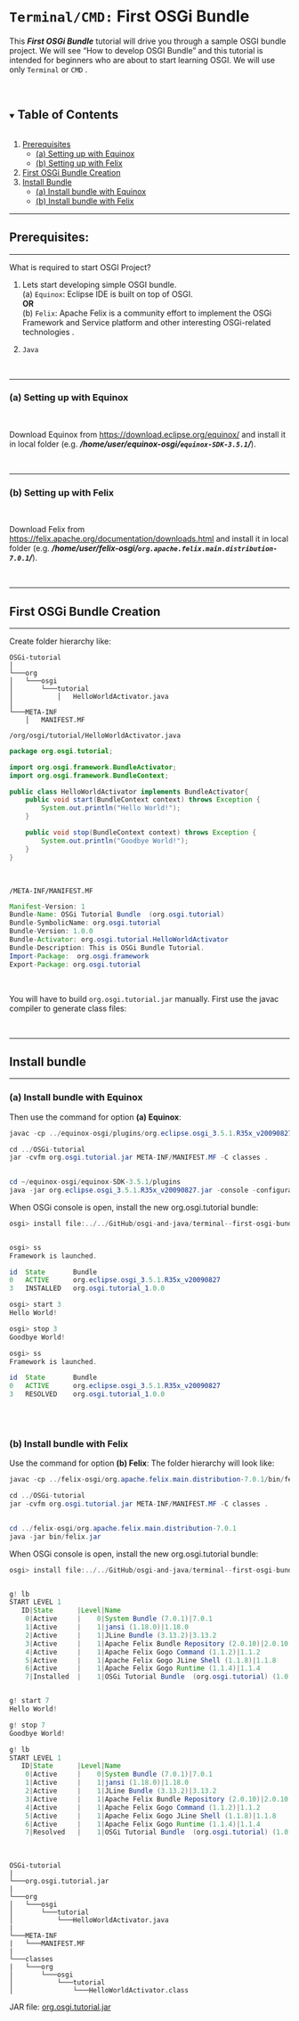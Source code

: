 # ```Terminal/CMD:``` First OSGi Bundle

This ***First OSGi Bundle*** tutorial will drive you through a sample OSGI bundle project. We will see “How to develop OSGI Bundle”  and  this tutorial is intended for beginners who are about to start learning OSGI. We will use only ```Terminal``` or ```CMD``` .

<br>

<!-- TABLE OF CONTENTS -->
<details open="open">
  <summary><h2 style="display: inline-block">Table of Contents</h2></summary>
  <ol>
    <li>
      <a href="#prerequisites">Prerequisites</a>
      <ul>
        <li><a href="#(a)-setting-up-with-equinox">(a) Setting up with Equinox</a></li>
        <li><a href="#(b)-setting-up-with-felix">(b) Setting up with Felix</a></li>
      </ul>
    </li>
    <li>
      <a href="#first-osgi-bundle-creation">First OSGi Bundle Creation</a>
    </li>
    <li>
      <a href="#install-bundle">Install Bundle</a>
      <ul>
        <li><a href="#(a)-install-bundle-with-equinox">(a) Install bundle with Equinox</a></li>
        <li><a href="#(b)-install-bundle-with-felix">(b) Install bundle with Felix</a></li>
      </ul>
    </li>
  </ol>
</details>

---
## Prerequisites:
---
What is required to start OSGI Project?
1. Lets start developing simple OSGI bundle. <br>
(a) ```Equinox```: Eclipse IDE is built on top of OSGI. <br>
<b>OR</b> <br>
(b) ```Felix```: Apache Felix is a community effort to implement the OSGi Framework and Service platform and other interesting OSGi-related technologies . <br>

2. ```Java```

<br>

---
### (a) Setting up with Equinox
<br>

Download Equinox from https://download.eclipse.org/equinox/ and install it in local folder (e.g. ***/home/user/equinox-osgi/```equinox-SDK-3.5.1```/***).

<br>

---
### (b) Setting up with Felix
<br>

Download Felix from https://felix.apache.org/documentation/downloads.html and install it in local folder (e.g. ***/home/user/felix-osgi/```org.apache.felix.main.distribution-7.0.1```/***).

<br>

---
## First OSGi Bundle Creation
---
Create folder hierarchy like:
```
OSGi-tutorial  
│
└───org
│   └───osgi
│       └───tutorial
│           │   HelloWorldActivator.java           
│   
└───META-INF
    │   MANIFEST.MF
```


```/org/osgi/tutorial/HelloWorldActivator.java```
```java
package org.osgi.tutorial;

import org.osgi.framework.BundleActivator;
import org.osgi.framework.BundleContext;

public class HelloWorldActivator implements BundleActivator{
    public void start(BundleContext context) throws Exception {
        System.out.println("Hello World!");
    }

    public void stop(BundleContext context) throws Exception {
        System.out.println("Goodbye World!");
    }
}
```

<br>

```/META-INF/MANIFEST.MF```
```java
Manifest-Version: 1
Bundle-Name: OSGi Tutorial Bundle  (org.osgi.tutorial)
Bundle-SymbolicName: org.osgi.tutorial
Bundle-Version: 1.0.0
Bundle-Activator: org.osgi.tutorial.HelloWorldActivator
Bundle-Description: This is OSGi Bundle Tutorial.
Import-Package:  org.osgi.framework
Export-Package: org.osgi.tutorial
```

<br>

You will have to build ```org.osgi.tutorial.jar``` manually. First use the javac compiler to generate class files:

<br>

---
## Install bundle 
---

### (a) Install bundle with Equinox
Then use the command for option <b>(a) Equinox</b>:
```java
javac -cp ../equinox-osgi/plugins/org.eclipse.osgi_3.5.1.R35x_v20090827.jar -d ../OSGi-tutorial/classes ../OSGi-tutorial/org/osgi/tutorial/HelloWorldActivator.java

cd ../OSGi-tutorial
jar -cvfm org.osgi.tutorial.jar META-INF/MANIFEST.MF -C classes .
 

cd ~/equinox-osgi/equinox-SDK-3.5.1/plugins
java -jar org.eclipse.osgi_3.5.1.R35x_v20090827.jar -console -configuration runtime
```

When OSGi console is open, install the new org.osgi.tutorial bundle:
```java
osgi> install file:../../GitHub/osgi-and-java/terminal--first-osgi-bundle/OSGi-tutorial/org.osgi.tutorial.jar


osgi> ss
Framework is launched.

id	State       Bundle
0	ACTIVE      org.eclipse.osgi_3.5.1.R35x_v20090827
3	INSTALLED   org.osgi.tutorial_1.0.0

osgi> start 3
Hello World!

osgi> stop 3
Goodbye World!

osgi> ss
Framework is launched.

id	State       Bundle
0	ACTIVE      org.eclipse.osgi_3.5.1.R35x_v20090827
3	RESOLVED    org.osgi.tutorial_1.0.0

```

<br>

<br>

### (b) Install bundle with Felix

Use the command for option <b>(b) Felix</b>:
The folder hierarchy will look like:
```java
javac -cp ../felix-osgi/org.apache.felix.main.distribution-7.0.1/bin/felix.jar -d ../OSGi-tutorial/classes ../OSGi-tutorial/org/osgi/tutorial/HelloWorldActivator.java

cd ../OSGi-tutorial
jar -cvfm org.osgi.tutorial.jar META-INF/MANIFEST.MF -C classes .
 

cd ../felix-osgi/org.apache.felix.main.distribution-7.0.1
java -jar bin/felix.jar 
```

When OSGi console is open, install the new org.osgi.tutorial bundle:
```java
osgi> install file:../../GitHub/osgi-and-java/terminal--first-osgi-bundle/OSGi-tutorial/org.osgi.tutorial.jar


g! lb                                                
START LEVEL 1
   ID|State      |Level|Name
    0|Active     |    0|System Bundle (7.0.1)|7.0.1
    1|Active     |    1|jansi (1.18.0)|1.18.0
    2|Active     |    1|JLine Bundle (3.13.2)|3.13.2
    3|Active     |    1|Apache Felix Bundle Repository (2.0.10)|2.0.10
    4|Active     |    1|Apache Felix Gogo Command (1.1.2)|1.1.2
    5|Active     |    1|Apache Felix Gogo JLine Shell (1.1.8)|1.1.8
    6|Active     |    1|Apache Felix Gogo Runtime (1.1.4)|1.1.4
    7|Installed  |    1|OSGi Tutorial Bundle  (org.osgi.tutorial) (1.0.0)|1.0.0


g! start 7
Hello World!

g! stop 7
Goodbye World!

g! lb                 
START LEVEL 1
   ID|State      |Level|Name
    0|Active     |    0|System Bundle (7.0.1)|7.0.1
    1|Active     |    1|jansi (1.18.0)|1.18.0
    2|Active     |    1|JLine Bundle (3.13.2)|3.13.2
    3|Active     |    1|Apache Felix Bundle Repository (2.0.10)|2.0.10
    4|Active     |    1|Apache Felix Gogo Command (1.1.2)|1.1.2
    5|Active     |    1|Apache Felix Gogo JLine Shell (1.1.8)|1.1.8
    6|Active     |    1|Apache Felix Gogo Runtime (1.1.4)|1.1.4
    7|Resolved   |    1|OSGi Tutorial Bundle  (org.osgi.tutorial) (1.0.0)|1.0.0

```

<br>

```
OSGi-tutorial  
|
└───org.osgi.tutorial.jar
|
└───org
│   └───osgi
│       └───tutorial
│           └───HelloWorldActivator.java           
|
└───META-INF
|   └───MANIFEST.MF
|
└───classes
|   └───org
│       └───osgi
│           └───tutorial
│               └───HelloWorldActivator.class
```



JAR file: [org.osgi.tutorial.jar](https://github.com/desi109/osgi-and-java/blob/master/terminal--first-osgi-bundle/OSGi-tutorial/org.osgi.tutorial.jar)
